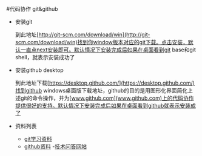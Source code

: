 #代码协作 git&github
- 安装git
  
  到此地址[http://git-scm.com/download/win](http://git-scm.com/download/win)找到你window版本对应的git下载。点击安装，默认一直点next安装即可。默认情况下安装完成后如果在桌面看到git base和git shell，就表示安装成功了
  
- 安装github desktop

  到此地址下载[https://desktop.github.com/](https://desktop.github.com/)找到github windows桌面版下载地址，github的目的是用图形化界面简化上述git的命令操作，并为[www.github.com](www.github.com)上的代码协作提供很好的支持。默认情况下安装完成后如果在桌面看到github就表示安装成了

- 资料列表  

   - [git学习资料](https://git-scm.com/book/zh/v2)
   - [github资料](https://help.github.com/)
   -[技术问答网站](http://stackoverflow.com/questions/tagged/dart)